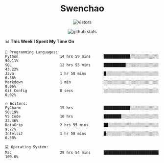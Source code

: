 <h1 align="center">Swenchao</h3>

<p align="center">
  <img src="https://visitor-badge.glitch.me/badge?page_id=Swenchao" alt="vistors" />
</p>

<p align="center">
  <img src="https://github-readme-stats.vercel.app/api?username=Swenchao&count_private=true&show_icons=true&theme=vue-dark&hide_title=true" alt="github stats" />
</p>

<!--START_SECTION:waka-->
📊 **This Week I Spent My Time On** 

```text
💬 Programming Languages: 
Python                   14 hrs 59 mins      ████████████░░░░░░░░░░░░░   50.11% 
SQL                      12 hrs 55 mins      ██████████░░░░░░░░░░░░░░░   43.22% 
Java                     1 hr 58 mins        █░░░░░░░░░░░░░░░░░░░░░░░░   6.58% 
Markdown                 1 min               ░░░░░░░░░░░░░░░░░░░░░░░░░   0.06% 
Git Config               0 secs              ░░░░░░░░░░░░░░░░░░░░░░░░░   0.02%

🔥 Editors: 
PyCharm                  15 hrs              ████████████░░░░░░░░░░░░░   50.19% 
VS Code                  10 hrs              ████████░░░░░░░░░░░░░░░░░   33.46% 
DataGrip                 2 hrs 55 mins       ██░░░░░░░░░░░░░░░░░░░░░░░   9.77% 
IntelliJ                 1 hr 58 mins        █░░░░░░░░░░░░░░░░░░░░░░░░   6.58%

💻 Operating System: 
Mac                      29 hrs 54 mins      █████████████████████████   100.0%

```


<!--END_SECTION:waka-->
